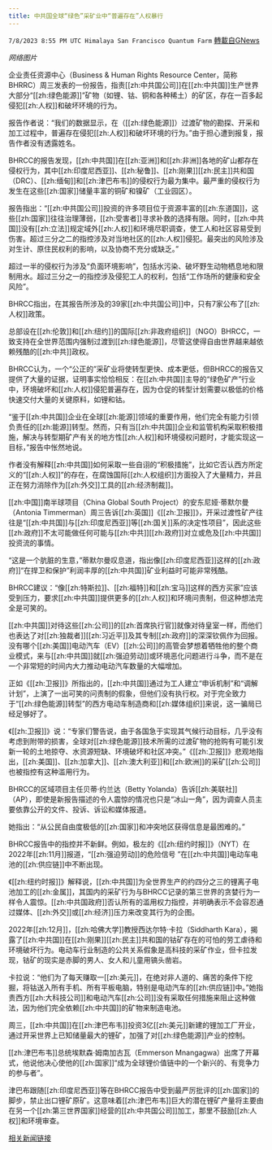 ```yaml
---
title: 中共国全球“绿色”采矿业中“普遍存在”人权暴行
---
```

`7/8/2023 8:55 PM UTC Himalaya San Francisco Quantum Farm` [轉載自GNews](https://gnews.org/articles/1446930)

*网络图片*

企业责任资源中心（Business & Human Rights Resource Center，简称BHRRC）周三发表的一份报告，指责[[zh:中共国公司]]在[[zh:中共国]]生产世界大部分“[[zh:绿色能源]]”矿物（如锂、钴、铜和各种稀土）的矿区，存在一百多起侵犯[[zh:人权]]和破坏环境的行为。

报告作者说：“我们的数据显示，在（[[zh:绿色能源]]）过渡矿物的勘探、开采和加工过程中，普遍存在侵犯[[zh:人权]]和破坏环境的行为。”由于担心遭到报复，报告作者没有透露姓名。

BHRCC的报告发现，[[zh:中共国]]在[[zh:亚洲]]和[[zh:非洲]]各地的矿山都存在侵权行为，其中[[zh:印度尼西亚]]、[[zh:秘鲁]]、[[zh:刚果]][[zh:民主]]共和国（DRC）、[[zh:缅甸]]和[[zh:津巴布韦]]的侵权行为最为集中。最严重的侵权行为发生在这些[[zh:国家]]储量丰富的铜矿和镍矿（工业园区）。

报告指出：“[[zh:中共国公司]]投资的许多项目位于资源丰富的[[zh:东道国]]，这些[[zh:国家]]往往治理薄弱，[[zh:受害者]]寻求补救的选择有限。同时，[[zh:中共国]]没有[[zh:立法]]规定域外[[zh:人权]]和环境尽职调查，使工人和社区容易受到伤害。超过三分之二的指控涉及对当地社区的[[zh:人权]]侵犯。最突出的风险涉及对生计、原住民权利的影响，以及协商不充分或缺乏。”

超过一半的侵权行为涉及“负面环境影响”，包括水污染、破坏野生动物栖息地和限制用水。超过三分之一的指控涉及侵犯工人的权利，包括“工作场所的健康和安全风险”。

BHRCC指出，在其报告所涉及的39家[[zh:中共国公司]]中，只有7家公布了[[zh:人权]]政策。

总部设在[[zh:伦敦]]和[[zh:纽约]]的国际[[zh:非政府组织]]（NGO）BHRCC，一致支持在全世界范围内强制过渡到[[zh:绿色能源]]，尽管这使得自由世界越来越依赖残酷的[[zh:中共]]政权。

BHRCC认为，一个“公正的”采矿业将使转型更快、成本更低，但BHRCC的报告又提供了大量的证据，证明事实恰恰相反：在[[zh:中共国]]主导的“绿色矿产”行业中，环境破坏和[[zh:人权]]侵犯普遍存在，因为仓促的转型计划需要以极低的价格快速交付大量的关键原料，如锂和钴。

“鉴于[[zh:中共国]]企业在全球[[zh:能源]]领域的重要作用，他们完全有能力引领负责任的[[zh:能源]]转型。然而，只有当[[zh:中共国]]企业和监管机构采取积极措施，解决与转型期矿产有关的地方性[[zh:人权]]和环境侵权问题时，才能实现这一目标，”报告中怅然地说。

作者没有解释[[zh:中共国]]如何采取一些自诩的“积极措施”，比如它否认西方所定义的“[[zh:人权]]”的存在，在腐蚀国际[[zh:人权组织]]方面投入了大量精力，并且正在努力消除作为[[zh:外交]]工具的[[zh:经济制裁]]。

[[zh:中国]]南半球项目（China Global South Project）的安东尼娅·蒂默尔曼（Antonia Timmerman）周三告诉[[zh:英国]]《[[zh:卫报]]》，开采过渡性矿产往往是“[[zh:中共国]]与[[zh:印度尼西亚]]等[[zh:国关]]系的决定性项目”，因此这些[[zh:政府]]不太可能做任何可能与[[zh:中共]][[zh:政府]]对立或危及[[zh:中共国]]投资流的事情。

“这是一个肮脏的生意，”蒂默尔曼叹息道，指出像[[zh:印度尼西亚]]这样的[[zh:政府]]“在捍卫和保护”利润丰厚的[[zh:中共国]]矿业利益时可能非常残酷。

BHRCC建议：“像[[zh:特斯拉]]、[[zh:福特]]和[[zh:宝马]]这样的西方买家”应该受到压力，要求[[zh:中共国]]提供更多的[[zh:人权]]和环境问责制，但这种想法完全是可笑的。

[[zh:中共国]]对待这些[[zh:公司]]的[[zh:首席执行官]]就像对待皇室一样，而他们也表达了对[[zh:独裁者]][[zh:习近平]]及其专制[[zh:政府]]的深深钦佩作为回报。没有哪个[[zh:美国]]电动汽车（EV）[[zh:公司]]的高管会梦想着牺牲他的整个商业模式，来与[[zh:中共国]]就[[zh:强迫劳动]]或环境恶化问题进行斗争，而不是在一个非常短的时间内大力推动电动汽车数量的大幅增加。

正如《[[zh:卫报]]》所指出的，[[zh:中共国]]通过为工人建立“申诉机制”和“调解计划”，上演了一出可笑的问责制的假象，但他们没有执行权。对于完全致力于“[[zh:绿色能源]]转型”的西方电动车制造商和[[zh:媒体组织]]来说，这一骗局已经足够好了。

《[[zh:卫报]]》说：“专家们警告说，由于各国急于实现其气候行动目标，几乎没有考虑到附带的损害，全球对[[zh:绿色能源]]技术所需的过渡矿物的抢购有可能引发新一轮的土地掠夺、水资源短缺、环境破坏和社区冲突。”《[[zh:卫报]]》悲观地指出，[[zh:美国]]、[[zh:加拿大]]、[[zh:澳大利亚]]和[[zh:欧洲]]的采矿[[zh:公司]]也被指控有这种滥用行为。

BHRCC的区域项目主任贝蒂·约兰达（Betty Yolanda）告诉[[zh:美联社]]（AP），即使是新报告描述的令人震惊的情况也只是“冰山一角”，因为调查人员主要依靠公开的文件、投诉、诉讼和媒体报道。

她指出：“从公民自由度极低的[[zh:国家]]和冲突地区获得信息是最困难的。”

BHRCC报告中的指控并不新鲜。例如，极左的《[[zh:纽约时报]]》（NYT）在2022年[[zh:11月]]报道，“[[zh:强迫劳动]]的危险信号 ”在[[zh:中共国]]电动车电池的[[zh:供应链]]中不断出现。

《[[zh:纽约时报]]》解释说，[[zh:中共国]]为全世界生产的约四分之三的锂离子电池加工的[[zh:金属]]，其国内的采矿行为与BHRCC记录的第三世界的贪婪行为一样令人震惊。[[zh:中共国政府]]否认所有的滥用权力指控，并明确表示不会容忍通过媒体、[[zh:外交]]或[[zh:经济]]压力来改变其行为的企图。

2022年[[zh:12月]]，[[zh:哈佛大学]]教授西达尔特·卡拉（Siddharth Kara），揭露了[[zh:中共国]]在[[zh:刚果]][[zh:民主]]共和国的钴矿存在的可怕的劳工虐待和环境破坏行为。电动车行业制造的公共关系假象是高科技的采矿作业，但卡拉发现，钴矿的现实是赤脚的男人、女人和儿童用镐头凿岩。

卡拉说：“他们为了每天赚取一[[zh:美元]]，在绝对非人道的、痛苦的条件下挖掘，将钴送入所有手机、所有平板电脑，特别是电动汽车的[[zh:供应链]]中。”她指责西方[[zh:大科技公司]]和电动汽车[[zh:公司]]没有采取任何措施来阻止这种做法，因为他们完全依赖[[zh:中共国]]的矿物来制造电池。

周三，[[zh:中共国]]在[[zh:津巴布韦]]投资3亿[[zh:美元]]新建的锂加工厂开业，通过开采世界上已知储量最大的锂矿，加强了对[[zh:绿色能源]]产业的控制。

[[zh:津巴布韦]]总统埃默森·姆南加古瓦（Emmerson Mnangagwa）出席了开幕式，他说他决心使他的[[zh:国家]]“成为全球锂价值链中的一个新兴的、有竞争力的参与者”。

津巴布跟随[[zh:印度尼西亚]]等在BHRCC报告中受到最严厉批评的[[zh:国家]]的脚步，禁止出口锂矿原矿。这意味着[[zh:津巴布韦]]巨大的潜在锂矿产量将主要由在另一个[[zh:第三世界国家]]经营的[[zh:中共国公司]]加工，那里不鼓励[[zh:人权]]和环境审查。



[相关新闻链接](https://www.breitbart.com/environment/2023/07/07/report-human-rights-atrocities-prevalent-in-chinas-global-green-mining/)
